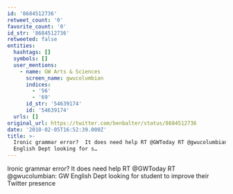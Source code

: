 ```yaml
---
id: '8684512736'
retweet_count: '0'
favorite_count: '0'
id_str: '8684512736'
retweeted: false
entities:
  hashtags: []
  symbols: []
  user_mentions:
    - name: GW Arts & Sciences
      screen_name: gwucolumbian
      indices:
        - '56'
        - '69'
      id_str: '54639174'
      id: '54639174'
  urls: []
original_url: https://twitter.com/benbalter/status/8684512736
date: '2010-02-05T16:52:39.000Z'
title: >-
  Ironic grammar error?  It does need help RT @GWToday RT @gwucolumbian: GW
  English Dept looking for s…
---
```


Ironic grammar error?  It does need help RT @GWToday RT @gwucolumbian: GW English Dept looking for student to improve their Twitter presence